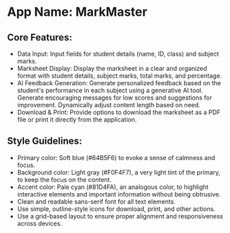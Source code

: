 # **App Name**: MarkMaster

## Core Features:

- Data Input: Input fields for student details (name, ID, class) and subject marks.
- Marksheet Display: Display the marksheet in a clear and organized format with student details, subject marks, total marks, and percentage.
- AI Feedback Generation: Generate personalized feedback based on the student's performance in each subject using a generative AI tool. Generate encouraging messages for low scores and suggestions for improvement. Dynamically adjust content length based on need.
- Download & Print: Provide options to download the marksheet as a PDF file or print it directly from the application.

## Style Guidelines:

- Primary color: Soft blue (#64B5F6) to evoke a sense of calmness and focus.
- Background color: Light gray (#F0F4F7), a very light tint of the primary, to keep the focus on the content.
- Accent color: Pale cyan (#81D4FA), an analogous color, to highlight interactive elements and important information without being obtrusive.
- Clean and readable sans-serif font for all text elements.
- Use simple, outline-style icons for download, print, and other actions.
- Use a grid-based layout to ensure proper alignment and responsiveness across devices.